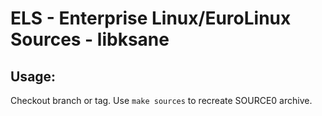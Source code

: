 # ELS - Enterprise Linux/EuroLinux Sources - libksane
 
## Usage:
  Checkout branch or tag. Use `make sources` to recreate  SOURCE0 archive.
